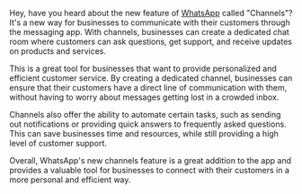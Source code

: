 Hey, have you heard about the new feature of [WhatsApp]([url](https://adwhatsp.com/)) called "Channels"? It's a new way for businesses to communicate with their customers through the messaging app. With channels, businesses can create a dedicated chat room where customers can ask questions, get support, and receive updates on products and services.

This is a great tool for businesses that want to provide personalized and efficient customer service. By creating a dedicated channel, businesses can ensure that their customers have a direct line of communication with them, without having to worry about messages getting lost in a crowded inbox.

Channels also offer the ability to automate certain tasks, such as sending out notifications or providing quick answers to frequently asked questions. This can save businesses time and resources, while still providing a high level of customer support.

Overall, WhatsApp's new channels feature is a great addition to the app and provides a valuable tool for businesses to connect with their customers in a more personal and efficient way.
